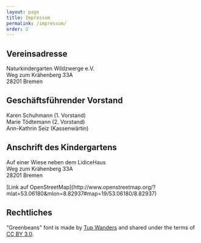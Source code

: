 ```yaml
---
layout: page
title: Impressum
permalink: /impressum/
order: 2
---
```


## Vereinsadresse

Naturkindergarten Wildzwerge e.V.    
Weg zum Krähenberg 33A  
28201 Bremen

## Geschäftsführender Vorstand

Karen Schuhmann (1. Vorstand)  
Marie Tödtemann (2. Vorstand)  
Ann-Kathrin Seiz (Kassenwärtin)

## Anschrift des Kindergartens

Auf einer Wiese neben dem LidiceHaus  
Weg zum Krähenberg 33A  
28201 Bremen


<div id="map" class="map"></div>
[Link auf OpenStreetMap](http://www.openstreetmap.org/?mlat=53.06180&mlon=8.82937#map=19/53.06180/8.82937)

## Rechtliches

"Greenbeans" font is made by [Tup
Wanders](http://www.fontspace.com/profile/Tuppus) and shared under the terms of
[CC BY 3.0](https://creativecommons.org/licenses/by/3.0/).


<script src="http://www.openlayers.org/api/OpenLayers.js"></script>
<script>
  var map = new OpenLayers.Map('map');
  var mapnik = new OpenLayers.Layer.OSM();
  var markers = new OpenLayers.Layer.Markers('Markers');

  map.addLayer(mapnik);
  map.addLayer(markers);

  var lonLat = new OpenLayers.LonLat(8.82937, 53.06180).transform(
    new OpenLayers.Projection("EPSG:4326"), map.getProjectionObject()
  );

  markers.addMarker(new OpenLayers.Marker(lonLat));
  map.setCenter(lonLat, 17);
</script>
